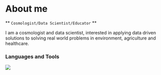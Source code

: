 # About me

** `Cosmologist/Data Scientist/Educator` **

I am a cosmologist and data scientist, interested in applying data driven solutions to solving real world problems in environment, agriculture and healthcare. 

### Languages and Tools

<img src="https://cdn.jsdelivr.net/gh/devicons/devicon@latest/icons/python/python-original.svg" />
          
